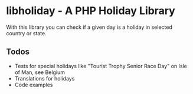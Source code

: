 # libholiday - A PHP Holiday Library   
With this library you can check if a given day is a holiday in selected country or state.

## Todos
* Tests for special holidays like "Tourist Trophy Senior Race Day" on Isle of Man, see Belgium
* Translations for holidays
* Code examples